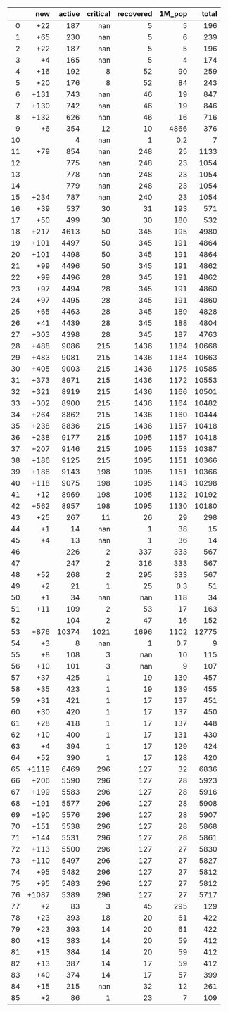 |    |   new |   active |   critical |   recovered |   1M_pop |   total |
|---:|------:|---------:|-----------:|------------:|---------:|--------:|
|  0 |   +22 |      187 |        nan |           5 |      5   |     196 |
|  1 |   +65 |      230 |        nan |           5 |      6   |     239 |
|  2 |   +22 |      187 |        nan |           5 |      5   |     196 |
|  3 |    +4 |      165 |        nan |           5 |      4   |     174 |
|  4 |   +16 |      192 |          8 |          52 |     90   |     259 |
|  5 |   +20 |      176 |          8 |          52 |     84   |     243 |
|  6 |  +131 |      743 |        nan |          46 |     19   |     847 |
|  7 |  +130 |      742 |        nan |          46 |     19   |     846 |
|  8 |  +132 |      626 |        nan |          46 |     16   |     716 |
|  9 |    +6 |      354 |         12 |          10 |   4866   |     376 |
| 10 |       |        4 |        nan |           1 |      0.2 |       7 |
| 11 |   +79 |      854 |        nan |         248 |     25   |    1133 |
| 12 |       |      775 |        nan |         248 |     23   |    1054 |
| 13 |       |      778 |        nan |         248 |     23   |    1054 |
| 14 |       |      779 |        nan |         248 |     23   |    1054 |
| 15 |  +234 |      787 |        nan |         240 |     23   |    1054 |
| 16 |   +39 |      537 |         30 |          31 |    193   |     571 |
| 17 |   +50 |      499 |         30 |          30 |    180   |     532 |
| 18 |  +217 |     4613 |         50 |         345 |    195   |    4980 |
| 19 |  +101 |     4497 |         50 |         345 |    191   |    4864 |
| 20 |  +101 |     4498 |         50 |         345 |    191   |    4864 |
| 21 |   +99 |     4496 |         50 |         345 |    191   |    4862 |
| 22 |   +99 |     4496 |         28 |         345 |    191   |    4862 |
| 23 |   +97 |     4494 |         28 |         345 |    191   |    4860 |
| 24 |   +97 |     4495 |         28 |         345 |    191   |    4860 |
| 25 |   +65 |     4463 |         28 |         345 |    189   |    4828 |
| 26 |   +41 |     4439 |         28 |         345 |    188   |    4804 |
| 27 |  +303 |     4398 |         28 |         345 |    187   |    4763 |
| 28 |  +488 |     9086 |        215 |        1436 |   1184   |   10668 |
| 29 |  +483 |     9081 |        215 |        1436 |   1184   |   10663 |
| 30 |  +405 |     9003 |        215 |        1436 |   1175   |   10585 |
| 31 |  +373 |     8971 |        215 |        1436 |   1172   |   10553 |
| 32 |  +321 |     8919 |        215 |        1436 |   1166   |   10501 |
| 33 |  +302 |     8900 |        215 |        1436 |   1164   |   10482 |
| 34 |  +264 |     8862 |        215 |        1436 |   1160   |   10444 |
| 35 |  +238 |     8836 |        215 |        1436 |   1157   |   10418 |
| 36 |  +238 |     9177 |        215 |        1095 |   1157   |   10418 |
| 37 |  +207 |     9146 |        215 |        1095 |   1153   |   10387 |
| 38 |  +186 |     9125 |        215 |        1095 |   1151   |   10366 |
| 39 |  +186 |     9143 |        198 |        1095 |   1151   |   10366 |
| 40 |  +118 |     9075 |        198 |        1095 |   1143   |   10298 |
| 41 |   +12 |     8969 |        198 |        1095 |   1132   |   10192 |
| 42 |  +562 |     8957 |        198 |        1095 |   1130   |   10180 |
| 43 |   +25 |      267 |         11 |          26 |     29   |     298 |
| 44 |    +1 |       14 |        nan |           1 |     38   |      15 |
| 45 |    +4 |       13 |        nan |           1 |     36   |      14 |
| 46 |       |      226 |          2 |         337 |    333   |     567 |
| 47 |       |      247 |          2 |         316 |    333   |     567 |
| 48 |   +52 |      268 |          2 |         295 |    333   |     567 |
| 49 |    +2 |       21 |          1 |          25 |      0.3 |      51 |
| 50 |    +1 |       34 |        nan |         nan |    118   |      34 |
| 51 |   +11 |      109 |          2 |          53 |     17   |     163 |
| 52 |       |      104 |          2 |          47 |     16   |     152 |
| 53 |  +876 |    10374 |       1021 |        1696 |   1102   |   12775 |
| 54 |    +3 |        8 |        nan |           1 |      0.7 |       9 |
| 55 |    +8 |      108 |          3 |         nan |     10   |     115 |
| 56 |   +10 |      101 |          3 |         nan |      9   |     107 |
| 57 |   +37 |      425 |          1 |          19 |    139   |     457 |
| 58 |   +35 |      423 |          1 |          19 |    139   |     455 |
| 59 |   +31 |      421 |          1 |          17 |    137   |     451 |
| 60 |   +30 |      420 |          1 |          17 |    137   |     450 |
| 61 |   +28 |      418 |          1 |          17 |    137   |     448 |
| 62 |   +10 |      400 |          1 |          17 |    131   |     430 |
| 63 |    +4 |      394 |          1 |          17 |    129   |     424 |
| 64 |   +52 |      390 |          1 |          17 |    128   |     420 |
| 65 | +1119 |     6469 |        296 |         127 |     32   |    6836 |
| 66 |  +206 |     5590 |        296 |         127 |     28   |    5923 |
| 67 |  +199 |     5583 |        296 |         127 |     28   |    5916 |
| 68 |  +191 |     5577 |        296 |         127 |     28   |    5908 |
| 69 |  +190 |     5576 |        296 |         127 |     28   |    5907 |
| 70 |  +151 |     5538 |        296 |         127 |     28   |    5868 |
| 71 |  +144 |     5531 |        296 |         127 |     28   |    5861 |
| 72 |  +113 |     5500 |        296 |         127 |     27   |    5830 |
| 73 |  +110 |     5497 |        296 |         127 |     27   |    5827 |
| 74 |   +95 |     5482 |        296 |         127 |     27   |    5812 |
| 75 |   +95 |     5483 |        296 |         127 |     27   |    5812 |
| 76 | +1087 |     5389 |        296 |         127 |     27   |    5717 |
| 77 |    +2 |       83 |          3 |          45 |    295   |     129 |
| 78 |   +23 |      393 |         18 |          20 |     61   |     422 |
| 79 |   +23 |      393 |         14 |          20 |     61   |     422 |
| 80 |   +13 |      383 |         14 |          20 |     59   |     412 |
| 81 |   +13 |      384 |         14 |          20 |     59   |     412 |
| 82 |   +13 |      387 |         14 |          17 |     59   |     412 |
| 83 |   +40 |      374 |         14 |          17 |     57   |     399 |
| 84 |   +15 |      215 |        nan |          32 |     12   |     261 |
| 85 |    +2 |       86 |          1 |          23 |      7   |     109 |